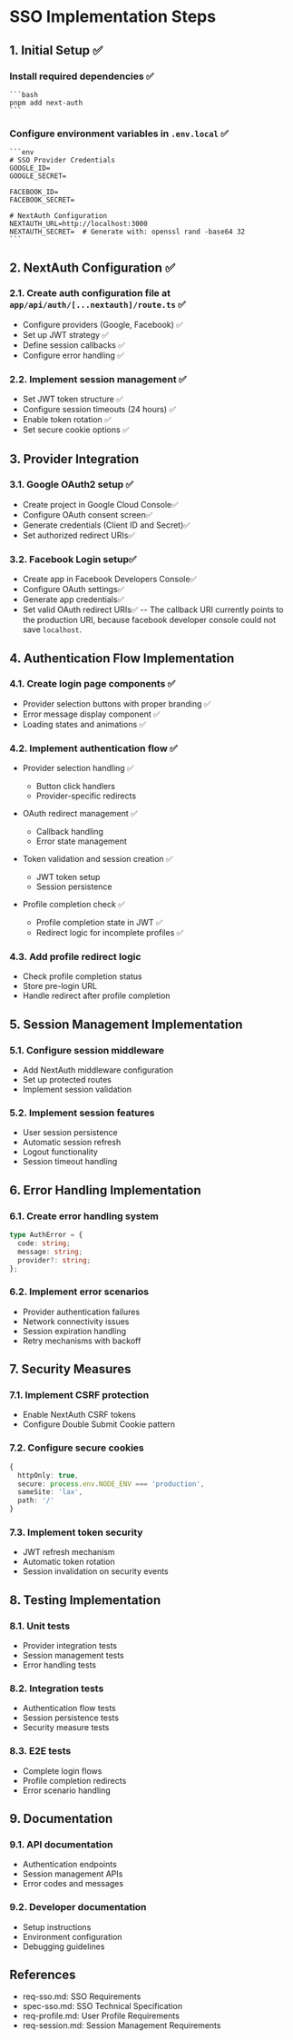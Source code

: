 # SSO Implementation Steps

## 1. Initial Setup ✅

### Install required dependencies ✅

    ```bash
    pnpm add next-auth
    ```

### Configure environment variables in `.env.local` ✅

    ```env
    # SSO Provider Credentials
    GOOGLE_ID=
    GOOGLE_SECRET=

    FACEBOOK_ID=
    FACEBOOK_SECRET=

    # NextAuth Configuration
    NEXTAUTH_URL=http://localhost:3000
    NEXTAUTH_SECRET=  # Generate with: openssl rand -base64 32
    ```

## 2. NextAuth Configuration ✅

### 2.1. Create auth configuration file at `app/api/auth/[...nextauth]/route.ts` ✅

- Configure providers (Google, Facebook) ✅
- Set up JWT strategy ✅
- Define session callbacks ✅
- Configure error handling ✅

### 2.2. Implement session management ✅

- Set JWT token structure ✅
- Configure session timeouts (24 hours) ✅
- Enable token rotation ✅
- Set secure cookie options ✅

## 3. Provider Integration

### 3.1. Google OAuth2 setup ✅

- Create project in Google Cloud Console✅
- Configure OAuth consent screen✅
- Generate credentials (Client ID and Secret)✅
- Set authorized redirect URIs✅

### 3.2. Facebook Login setup✅

- Create app in Facebook Developers Console✅
- Configure OAuth settings✅
- Generate app credentials✅
- Set valid OAuth redirect URIs✅ -- The callback URI currently points to the production URI, because facebook developer console could not save `localhost`.

## 4. Authentication Flow Implementation

### 4.1. Create login page components ✅

- Provider selection buttons with proper branding ✅
- Error message display component ✅
- Loading states and animations ✅

### 4.2. Implement authentication flow ✅

- Provider selection handling ✅

  - Button click handlers
  - Provider-specific redirects

- OAuth redirect management ✅

  - Callback handling
  - Error state management

- Token validation and session creation ✅

  - JWT token setup
  - Session persistence

- Profile completion check ✅

  - Profile completion state in JWT ✅
  - Redirect logic for incomplete profiles ✅

### 4.3. Add profile redirect logic

- Check profile completion status
- Store pre-login URL
- Handle redirect after profile completion

## 5. Session Management Implementation

### 5.1. Configure session middleware

- Add NextAuth middleware configuration
- Set up protected routes
- Implement session validation

### 5.2. Implement session features

- User session persistence
- Automatic session refresh
- Logout functionality
- Session timeout handling

## 6. Error Handling Implementation

### 6.1. Create error handling system

```typescript
type AuthError = {
  code: string;
  message: string;
  provider?: string;
};
```

### 6.2. Implement error scenarios

- Provider authentication failures
- Network connectivity issues
- Session expiration handling
- Retry mechanisms with backoff

## 7. Security Measures

### 7.1. Implement CSRF protection

- Enable NextAuth CSRF tokens
- Configure Double Submit Cookie pattern

### 7.2. Configure secure cookies

```typescript
{
  httpOnly: true,
  secure: process.env.NODE_ENV === 'production',
  sameSite: 'lax',
  path: '/'
}
```

### 7.3. Implement token security

- JWT refresh mechanism
- Automatic token rotation
- Session invalidation on security events

## 8. Testing Implementation

### 8.1. Unit tests

- Provider integration tests
- Session management tests
- Error handling tests

### 8.2. Integration tests

- Authentication flow tests
- Session persistence tests
- Security measure tests

### 8.3. E2E tests

- Complete login flows
- Profile completion redirects
- Error scenario handling

## 9. Documentation

### 9.1. API documentation

- Authentication endpoints
- Session management APIs
- Error codes and messages

### 9.2. Developer documentation

- Setup instructions
- Environment configuration
- Debugging guidelines

## References

- req-sso.md: SSO Requirements
- spec-sso.md: SSO Technical Specification
- req-profile.md: User Profile Requirements
- req-session.md: Session Management Requirements
